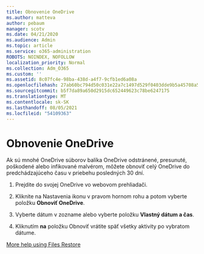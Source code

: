 ```yaml
---
title: Obnovenie OneDrive
ms.author: matteva
author: pebaum
manager: scotv
ms.date: 04/21/2020
ms.audience: Admin
ms.topic: article
ms.service: o365-administration
ROBOTS: NOINDEX, NOFOLLOW
localization_priority: Normal
ms.collection: Adm_O365
ms.custom: ''
ms.assetid: 8c07fc4e-98ba-438d-a4f7-9cfb1ed6a08a
ms.openlocfilehash: 27ab60bc794d50c031e22a7c1497d529f0403dde9b5a45708a54495117c1939f
ms.sourcegitcommit: b5f7da89a650d2915dc652449623c78be6247175
ms.translationtype: MT
ms.contentlocale: sk-SK
ms.lasthandoff: 08/05/2021
ms.locfileid: "54109363"
---
```

# <a name="restore-your-onedrive"></a>Obnovenie OneDrive

Ak sú mnohé OneDrive súborov balíka OneDrive odstránené, presunuté, poškodené alebo infikované malvérom, môžete obnoviť celý OneDrive do predchádzajúceho času v priebehu posledných 30 dní.
  
1. Prejdite do svojej OneDrive vo webovom prehliadači.
    
2. Kliknite na Nastavenia ikonu v pravom hornom rohu a potom vyberte položku **Obnoviť OneDrive**.
    
3. Vyberte dátum v zozname alebo vyberte položku **Vlastný dátum a čas**.
    
4. Kliknutím **na** položku Obnoviť vrátite späť všetky aktivity po vybratom dátume. 
    
[More help using Files Restore](https://go.microsoft.com/fwlink/?linkid=872874)
  


